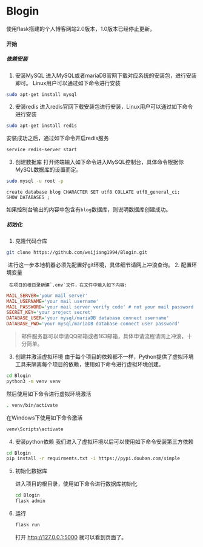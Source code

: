 # Blogin
使用flask搭建的个人博客网站2.0版本，1.0版本已经停止更新。
#### 开始
##### 依赖安装
1. 安装MySQL
进入MySQL或者mariaDB官网下载对应系统的安装包，进行安装即可。
Linux用户可以通过如下命令进行安装
```bash
sudo apt-get install mysql
```
2. 安装redis
进入redis官网下载安装包进行安装，Linux用户可以通过如下命令进行安装
```bash
sudo apt-get install redis
```
安装成功之后，通过如下命令开启redis服务
```bash
service redis-server start
```
3. 创建数据库
打开终端输入如下命令进入MySQL控制台，具体命令根据你MySQL数据库的设置而定。
```bash
sudo mysql -u root -p
```
```mysql
create database blog CHARACTER SET utf8 COLLATE utf8_general_ci;
SHOW DATABASES ;
```
如果控制台输出的内容中包含有`blog`数据库，则说明数据库创建成功。
##### 初始化
1. 克隆代码仓库
```bash
git clone https://github.com/weijiang1994/Blogin.git
```
​		  进行这一步本地机器必须先配置好git环境，具体细节请网上冲浪查询。
2. 配置环境变量

     在项目的根目录新建`.env`文件，在文件中输入如下内容:

```ini
MAIL_SERVER='your mail server'
MAIL_USERNAME='your mail username'
MAIL_PASSWORD='your mail server verify code' # not your mail password
SECRET_KEY='your project secret'
DATABASE_USER='your mysql/mariaDB database connect username'
DATABASE_PWD='your mysql/mariaDB database connect user password'
```
>邮件服务器可以申请QQ邮箱或者163邮箱，具体申请流程请网上冲浪，十分简单。
3. 创建并激活虚拟环境
由于每个项目的依赖都不一样，Python提供了虚拟环境工具来隔离每个项目的依赖，使用如下命令进行虚拟环境创建。
```bash
cd Blogin
python3 -m venv venv
```
然后使用如下命令进行虚拟环境激活
```bash
. venv/bin/activate
```
在Windows下使用如下命令激活
```bash
venv\Scripts\activate
```
4. 安装python依赖
我们进入了虚拟环境以后可以使用如下命令安装第三方依赖
```bash
cd Blogin
pip install -r requirments.txt -i https://pypi.douban.com/simple
```

5. 初始化数据库

   进入项目的根目录，使用如下命令进行数据库初始化

   ```bash
   cd Blogin
   flask admin
   ```

6. 运行

   ```bash
   flask run
   ```

   打开 http://127.0.0.1:5000 就可以看到页面了。